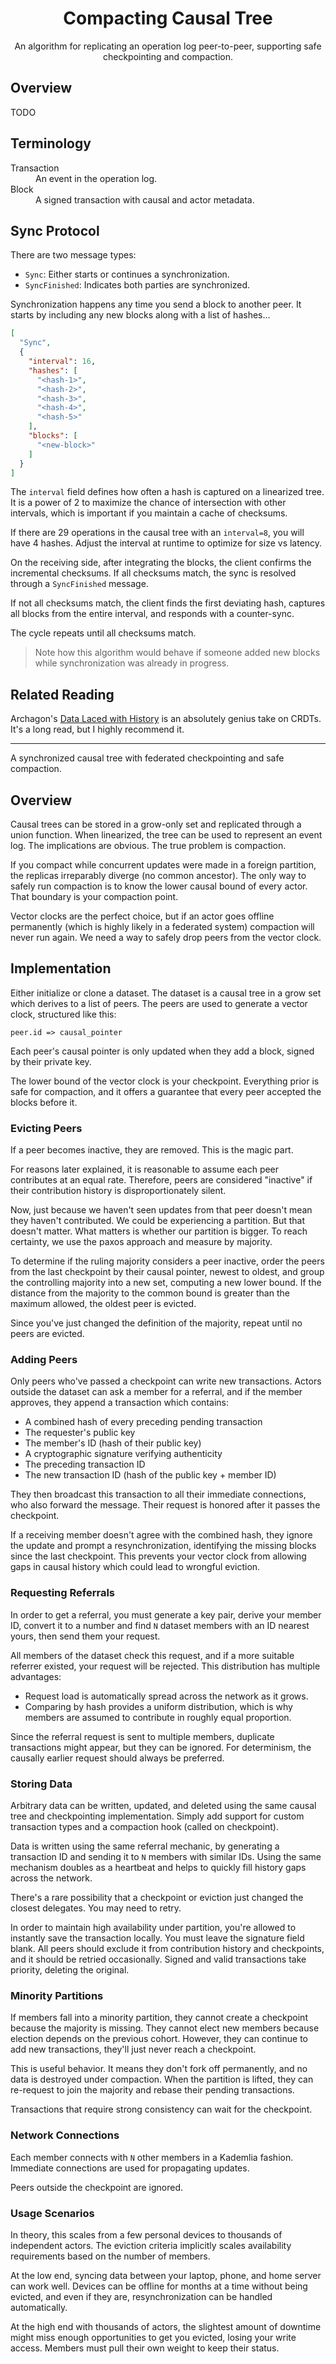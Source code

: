 <div align="center">
  <h1>Compacting Causal Tree</h1>
  <p>
    An algorithm for replicating an operation log peer-to-peer, supporting safe checkpointing and compaction.
  <p>
</div>

## Overview

TODO

## Terminology

<dl>
  <dt>Transaction</dt>
  <dd>An event in the operation log.</dd>

  <dt>Block</dt>
  <dd>A signed transaction with causal and actor metadata.</dd>
</dd>

## Sync Protocol

There are two message types:

- `Sync`: Either starts or continues a synchronization.
- `SyncFinished`: Indicates both parties are synchronized.

Synchronization happens any time you send a block to another peer. It starts by including any new blocks along with a list of hashes...

```json
[
  "Sync",
  {
    "interval": 16,
    "hashes": [
      "<hash-1>",
      "<hash-2>",
      "<hash-3>",
      "<hash-4>",
      "<hash-5>"
    ],
    "blocks": [
      "<new-block>"
    ]
  }
]
```

The `interval` field defines how often a hash is captured on a linearized tree. It is a power of 2 to maximize the chance of intersection with other intervals, which is important if you maintain a cache of checksums.

If there are 29 operations in the causal tree with an `interval=8`, you will have 4 hashes. Adjust the interval at runtime to optimize for size vs latency.

On the receiving side, after integrating the blocks, the client confirms the incremental checksums. If all checksums match, the sync is resolved through a `SyncFinished` message.

If not all checksums match, the client finds the first deviating hash, captures all blocks from the entire interval, and responds with a counter-sync.

The cycle repeats until all checksums match.

> Note how this algorithm would behave if someone added new blocks while synchronization was already in progress.

## Related Reading

Archagon's [Data Laced with History](http://archagon.net/blog/2018/03/24/data-laced-with-history/) is an absolutely genius take on CRDTs. It's a long read, but I highly recommend it.

---

A synchronized causal tree with federated checkpointing and safe
compaction.

## Overview
Causal trees can be stored in a grow-only set and replicated through
a union function. When linearized, the tree can be used to represent an
event log. The implications are obvious. The true problem is compaction.

If you compact while concurrent updates were made in a foreign
partition, the replicas irreparably diverge (no common ancestor).
The only way to safely run compaction is to know the lower causal bound
of every actor. That boundary is your compaction point.

Vector clocks are the perfect choice, but if an actor goes offline
permanently (which is highly likely in a federated system) compaction
will never run again. We need a way to safely drop peers from the vector
clock.

## Implementation
Either initialize or clone a dataset. The dataset is a causal tree in
a grow set which derives to a list of peers. The peers are used to
generate a vector clock, structured like this:

```
peer.id => causal_pointer
```

Each peer's causal pointer is only updated when they add a block, signed
by their private key.

The lower bound of the vector clock is your checkpoint. Everything prior
is safe for compaction, and it offers a guarantee that every peer
accepted the blocks before it.

### Evicting Peers
If a peer becomes inactive, they are removed. This is the magic part.

For reasons later explained, it is reasonable to assume each peer
contributes at an equal rate. Therefore, peers are considered "inactive"
if their contribution history is disproportionately silent.

Now, just because we haven't seen updates from that peer doesn't mean
they haven't contributed. We could be experiencing a partition. But that
doesn't matter. What matters is whether our partition is bigger. To
reach certainty, we use the paxos approach and measure by majority.

To determine if the ruling majority considers a peer inactive, order the
peers from the last checkpoint by their causal pointer, newest to
oldest, and group the controlling majority into a new set, computing
a new lower bound. If the distance from the majority to the common bound
is greater than the maximum allowed, the oldest peer is evicted.

Since you've just changed the definition of the majority, repeat until
no peers are evicted.

### Adding Peers
Only peers who've passed a checkpoint can write new transactions.
Actors outside the dataset can ask a member for a referral, and if the
member approves, they append a transaction which contains:

- A combined hash of every preceding pending transaction
- The requester's public key
- The member's ID (hash of their public key)
- A cryptographic signature verifying authenticity
- The preceding transaction ID
- The new transaction ID (hash of the public key + member ID)

They then broadcast this transaction to all their immediate connections,
who also forward the message. Their request is honored after it passes
the checkpoint.

If a receiving member doesn't agree with the combined hash, they ignore
the update and prompt a resynchronization, identifying the missing
blocks since the last checkpoint. This prevents your vector clock from
allowing gaps in causal history which could lead to wrongful eviction.

### Requesting Referrals
In order to get a referral, you must generate a key pair, derive your
member ID, convert it to a number and find `N` dataset members with an
ID nearest yours, then send them your request.

All members of the dataset check this request, and if a more suitable
referrer existed, your request will be rejected. This distribution has
multiple advantages:

- Request load is automatically spread across the network as it grows.
- Comparing by hash provides a uniform distribution, which is why
  members are assumed to contribute in roughly equal proportion.

Since the referral request is sent to multiple members, duplicate
transactions might appear, but they can be ignored. For determinism, the
causally earlier request should always be preferred.

### Storing Data
Arbitrary data can be written, updated, and deleted using the same
causal tree and checkpointing implementation. Simply add support for
custom transaction types and a compaction hook (called on checkpoint).

Data is written using the same referral mechanic, by generating
a transaction ID and sending it to `N` members with similar IDs. Using
the same mechanism doubles as a heartbeat and helps to quickly fill
history gaps across the network.

There's a rare possibility that a checkpoint or eviction just changed
the closest delegates. You may need to retry.

In order to maintain high availability under partition, you're allowed
to instantly save the transaction locally. You must leave the signature
field blank. All peers should exclude it from contribution history and
checkpoints, and it should be retried occasionally. Signed and valid
transactions take priority, deleting the original.

### Minority Partitions
If members fall into a minority partition, they cannot create
a checkpoint because the majority is missing. They cannot elect new
members because election depends on the previous cohort. However, they
can continue to add new transactions, they'll just never reach
a checkpoint.

This is useful behavior. It means they don't fork off permanently, and
no data is destroyed under compaction. When the partition is lifted,
they can re-request to join the majority and rebase their pending
transactions.

Transactions that require strong consistency can wait for the
checkpoint.

### Network Connections
Each member connects with `N` other members in a Kademlia fashion.
Immediate connections are used for propagating updates.

Peers outside the checkpoint are ignored.

### Usage Scenarios
In theory, this scales from a few personal devices to thousands of
independent actors. The eviction criteria implicitly scales availability
requirements based on the number of members.

At the low end, syncing data between your laptop, phone, and home server
can work well. Devices can be offline for months at a time without being
evicted, and even if they are, resynchronization can be handled
automatically.

At the high end with thousands of actors, the slightest amount of
downtime might miss enough opportunities to get you evicted, losing your
write access. Members must pull their own weight to keep their status.
